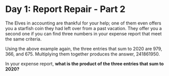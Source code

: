 # Day 1: Report Repair - Part 2
The Elves in accounting are thankful for your help; one of them even offers you a starfish coin they had left over 
from a past vacation. They offer you a second one if you can find three numbers in your expense report that meet the 
same criteria.

Using the above example again, the three entries that sum to 2020 are 979, 366, and 675. Multiplying them together 
produces the answer, 241861950.

In your expense report, **what is the product of the three entries that sum to 2020?**
